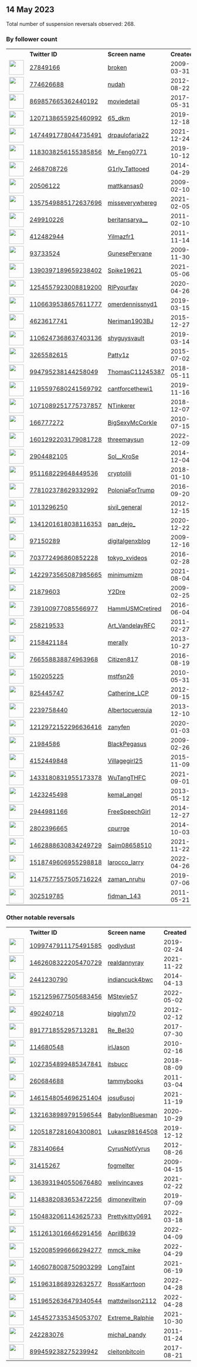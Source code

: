 
## 14 May 2023
Total number of suspension reversals observed: 268.

### By follower count
<table><tr><th></th><th align="left">Twitter ID</th><th align="left">Screen name</th>
<th align="left">Created</th><th align="left">Status</th><th align="left">Suspended</th><th align="left">Followers</th>
<tr><td><a href="https://pbs.twimg.com/profile_images/1663556291577647110/x83PgKLP_normal.jpg"><img src="https://pbs.twimg.com/profile_images/1663556291577647110/x83PgKLP_normal.jpg" width="40px" height="40px" align="center"/></a></td><td><a href="https://twitter.com/intent/user?user_id=27849166">27849166</a></td><td><a href="https://twitter.com/broken">broken</a></td><td>2009-03-31</td><td align="center"></td><td></td><td>396121</td></tr>
<tr><td><a href="https://pbs.twimg.com/profile_images/954871628013494272/X7LJRzWd_normal.jpg"><img src="https://pbs.twimg.com/profile_images/954871628013494272/X7LJRzWd_normal.jpg" width="40px" height="40px" align="center"/></a></td><td><a href="https://twitter.com/intent/user?user_id=774626688">774626688</a></td><td><a href="https://twitter.com/nudah">nudah</a></td><td>2012-08-22</td><td align="center"></td><td></td><td>306254</td></tr>
<tr><td><a href="https://pbs.twimg.com/profile_images/1629547511181451270/31B2ZfBp_normal.jpg"><img src="https://pbs.twimg.com/profile_images/1629547511181451270/31B2ZfBp_normal.jpg" width="40px" height="40px" align="center"/></a></td><td><a href="https://twitter.com/intent/user?user_id=869857665362440192">869857665362440192</a></td><td><a href="https://twitter.com/moviedetail">moviedetail</a></td><td>2017-05-31</td><td align="center"></td><td>2023-03-02</td><td>104636</td></tr>
<tr><td><a href="https://pbs.twimg.com/profile_images/1412988016470024195/M2Jgzmik_normal.jpg"><img src="https://pbs.twimg.com/profile_images/1412988016470024195/M2Jgzmik_normal.jpg" width="40px" height="40px" align="center"/></a></td><td><a href="https://twitter.com/intent/user?user_id=1207138655925460992">1207138655925460992</a></td><td><a href="https://twitter.com/65_dkm">65_dkm</a></td><td>2019-12-18</td><td align="center"></td><td>2022-05-16</td><td>97882</td></tr>
<tr><td><a href="https://pbs.twimg.com/profile_images/1618255805442048000/VY2UoZII_normal.jpg"><img src="https://pbs.twimg.com/profile_images/1618255805442048000/VY2UoZII_normal.jpg" width="40px" height="40px" align="center"/></a></td><td><a href="https://twitter.com/intent/user?user_id=1474491778044735491">1474491778044735491</a></td><td><a href="https://twitter.com/drpaulofaria22">drpaulofaria22</a></td><td>2021-12-24</td><td align="center"></td><td></td><td>67671</td></tr>
<tr><td><a href="https://pbs.twimg.com/profile_images/1475289075728982017/iONBECji_normal.jpg"><img src="https://pbs.twimg.com/profile_images/1475289075728982017/iONBECji_normal.jpg" width="40px" height="40px" align="center"/></a></td><td><a href="https://twitter.com/intent/user?user_id=1183038256155385856">1183038256155385856</a></td><td><a href="https://twitter.com/Mr_Feng0771">Mr_Feng0771</a></td><td>2019-10-12</td><td align="center">🔒</td><td>2023-02-16</td><td>52223</td></tr>
<tr><td><a href="https://pbs.twimg.com/profile_images/1277269590016286721/YCgcllAE_normal.jpg"><img src="https://pbs.twimg.com/profile_images/1277269590016286721/YCgcllAE_normal.jpg" width="40px" height="40px" align="center"/></a></td><td><a href="https://twitter.com/intent/user?user_id=2468708726">2468708726</a></td><td><a href="https://twitter.com/G1rly_Tattooed">G1rly_Tattooed</a></td><td>2014-04-29</td><td align="center"></td><td></td><td>52095</td></tr>
<tr><td><a href="https://pbs.twimg.com/profile_images/1647761718708191233/jvcGoqOd_normal.jpg"><img src="https://pbs.twimg.com/profile_images/1647761718708191233/jvcGoqOd_normal.jpg" width="40px" height="40px" align="center"/></a></td><td><a href="https://twitter.com/intent/user?user_id=20506122">20506122</a></td><td><a href="https://twitter.com/mattkansas0">mattkansas0</a></td><td>2009-02-10</td><td align="center"></td><td></td><td>45835</td></tr>
<tr><td><a href="https://pbs.twimg.com/profile_images/1383339510298075139/nfQTcx8M_normal.jpg"><img src="https://pbs.twimg.com/profile_images/1383339510298075139/nfQTcx8M_normal.jpg" width="40px" height="40px" align="center"/></a></td><td><a href="https://twitter.com/intent/user?user_id=1357549885172637696">1357549885172637696</a></td><td><a href="https://twitter.com/misseverywhereg">misseverywhereg</a></td><td>2021-02-05</td><td align="center"></td><td>2022-06-13</td><td>36382</td></tr>
<tr><td><a href="https://pbs.twimg.com/profile_images/1655899430489407489/4HXH40Wc_normal.jpg"><img src="https://pbs.twimg.com/profile_images/1655899430489407489/4HXH40Wc_normal.jpg" width="40px" height="40px" align="center"/></a></td><td><a href="https://twitter.com/intent/user?user_id=249910226">249910226</a></td><td><a href="https://twitter.com/beritansarya__">beritansarya__</a></td><td>2011-02-10</td><td align="center"></td><td>2022-11-05</td><td>33339</td></tr>
<tr><td><a href="https://pbs.twimg.com/profile_images/1657056486822912001/M1Mk-JLE_normal.jpg"><img src="https://pbs.twimg.com/profile_images/1657056486822912001/M1Mk-JLE_normal.jpg" width="40px" height="40px" align="center"/></a></td><td><a href="https://twitter.com/intent/user?user_id=412482944">412482944</a></td><td><a href="https://twitter.com/Yilmazfr1">Yilmazfr1</a></td><td>2011-11-14</td><td align="center"></td><td>2022-04-09</td><td>30619</td></tr>
<tr><td><a href="https://pbs.twimg.com/profile_images/540664836573499392/LA7H7e-2_normal.jpeg"><img src="https://pbs.twimg.com/profile_images/540664836573499392/LA7H7e-2_normal.jpeg" width="40px" height="40px" align="center"/></a></td><td><a href="https://twitter.com/intent/user?user_id=93733524">93733524</a></td><td><a href="https://twitter.com/GunesePervane">GunesePervane</a></td><td>2009-11-30</td><td align="center"></td><td>2022-07-25</td><td>25922</td></tr>
<tr><td><a href="https://pbs.twimg.com/profile_images/1658101122274394112/ypzgCKDP_normal.jpg"><img src="https://pbs.twimg.com/profile_images/1658101122274394112/ypzgCKDP_normal.jpg" width="40px" height="40px" align="center"/></a></td><td><a href="https://twitter.com/intent/user?user_id=1390397189659238402">1390397189659238402</a></td><td><a href="https://twitter.com/Spike19621">Spike19621</a></td><td>2021-05-06</td><td align="center"></td><td>2022-06-09</td><td>25906</td></tr>
<tr><td><a href="https://pbs.twimg.com/profile_images/1254557994722963459/d0Fx09zE_normal.jpg"><img src="https://pbs.twimg.com/profile_images/1254557994722963459/d0Fx09zE_normal.jpg" width="40px" height="40px" align="center"/></a></td><td><a href="https://twitter.com/intent/user?user_id=1254557923008819200">1254557923008819200</a></td><td><a href="https://twitter.com/RIPyourfav">RIPyourfav</a></td><td>2020-04-26</td><td align="center"></td><td></td><td>23220</td></tr>
<tr><td><a href="https://pbs.twimg.com/profile_images/1107291161532735488/ejzXhAjO_normal.png"><img src="https://pbs.twimg.com/profile_images/1107291161532735488/ejzXhAjO_normal.png" width="40px" height="40px" align="center"/></a></td><td><a href="https://twitter.com/intent/user?user_id=1106639538657611777">1106639538657611777</a></td><td><a href="https://twitter.com/omerdennissnyd1">omerdennissnyd1</a></td><td>2019-03-15</td><td align="center"></td><td>2023-04-05</td><td>20514</td></tr>
<tr><td><a href="https://pbs.twimg.com/profile_images/1593463731815649284/VRicbJu2_normal.jpg"><img src="https://pbs.twimg.com/profile_images/1593463731815649284/VRicbJu2_normal.jpg" width="40px" height="40px" align="center"/></a></td><td><a href="https://twitter.com/intent/user?user_id=4623617741">4623617741</a></td><td><a href="https://twitter.com/Neriman1903BJ">Neriman1903BJ</a></td><td>2015-12-27</td><td align="center"></td><td>2023-03-28</td><td>13454</td></tr>
<tr><td><a href="https://pbs.twimg.com/profile_images/1636564453498974208/lb7qXtLI_normal.jpg"><img src="https://pbs.twimg.com/profile_images/1636564453498974208/lb7qXtLI_normal.jpg" width="40px" height="40px" align="center"/></a></td><td><a href="https://twitter.com/intent/user?user_id=1106247368637403136">1106247368637403136</a></td><td><a href="https://twitter.com/shyguysvault">shyguysvault</a></td><td>2019-03-14</td><td align="center">🔒</td><td>2023-05-04</td><td>13250</td></tr>
<tr><td><a href="https://pbs.twimg.com/profile_images/1657856023217188864/rWElyUyF_normal.jpg"><img src="https://pbs.twimg.com/profile_images/1657856023217188864/rWElyUyF_normal.jpg" width="40px" height="40px" align="center"/></a></td><td><a href="https://twitter.com/intent/user?user_id=3265582615">3265582615</a></td><td><a href="https://twitter.com/Patty1z">Patty1z</a></td><td>2015-07-02</td><td align="center"></td><td></td><td>13073</td></tr>
<tr><td><a href="https://pbs.twimg.com/profile_images/1319613916725608454/oc6xU2Vm_normal.jpg"><img src="https://pbs.twimg.com/profile_images/1319613916725608454/oc6xU2Vm_normal.jpg" width="40px" height="40px" align="center"/></a></td><td><a href="https://twitter.com/intent/user?user_id=994795238144258049">994795238144258049</a></td><td><a href="https://twitter.com/ThomasC11245387">ThomasC11245387</a></td><td>2018-05-11</td><td align="center"></td><td></td><td>11724</td></tr>
<tr><td><a href="https://pbs.twimg.com/profile_images/1270331690892898304/kx90P-Uu_normal.jpg"><img src="https://pbs.twimg.com/profile_images/1270331690892898304/kx90P-Uu_normal.jpg" width="40px" height="40px" align="center"/></a></td><td><a href="https://twitter.com/intent/user?user_id=1195597680241569792">1195597680241569792</a></td><td><a href="https://twitter.com/cantforcethewi1">cantforcethewi1</a></td><td>2019-11-16</td><td align="center"></td><td>2023-02-12</td><td>11683</td></tr>
<tr><td><a href="https://pbs.twimg.com/profile_images/1071089863036829696/4RjVFKq3_normal.jpg"><img src="https://pbs.twimg.com/profile_images/1071089863036829696/4RjVFKq3_normal.jpg" width="40px" height="40px" align="center"/></a></td><td><a href="https://twitter.com/intent/user?user_id=1071089251775737857">1071089251775737857</a></td><td><a href="https://twitter.com/NTinkerer">NTinkerer</a></td><td>2018-12-07</td><td align="center"></td><td>2023-04-06</td><td>10183</td></tr>
<tr><td><a href="https://pbs.twimg.com/profile_images/378800000430227783/a535c6496342637b3fbe903c50a21b72_normal.jpeg"><img src="https://pbs.twimg.com/profile_images/378800000430227783/a535c6496342637b3fbe903c50a21b72_normal.jpeg" width="40px" height="40px" align="center"/></a></td><td><a href="https://twitter.com/intent/user?user_id=166777272">166777272</a></td><td><a href="https://twitter.com/BigSexyMcCorkle">BigSexyMcCorkle</a></td><td>2010-07-15</td><td align="center"></td><td></td><td>8196</td></tr>
<tr><td><a href="https://pbs.twimg.com/profile_images/1608490000961634308/Zb9quEp5_normal.jpg"><img src="https://pbs.twimg.com/profile_images/1608490000961634308/Zb9quEp5_normal.jpg" width="40px" height="40px" align="center"/></a></td><td><a href="https://twitter.com/intent/user?user_id=1601292203179081728">1601292203179081728</a></td><td><a href="https://twitter.com/threemaysun">threemaysun</a></td><td>2022-12-09</td><td align="center">🚫</td><td>2023-05-10</td><td>8138</td></tr>
<tr><td><a href="https://pbs.twimg.com/profile_images/1659925197233717252/eHNI71pp_normal.jpg"><img src="https://pbs.twimg.com/profile_images/1659925197233717252/eHNI71pp_normal.jpg" width="40px" height="40px" align="center"/></a></td><td><a href="https://twitter.com/intent/user?user_id=2904482105">2904482105</a></td><td><a href="https://twitter.com/Sol__KroSe">Sol__KroSe</a></td><td>2014-12-04</td><td align="center"></td><td></td><td>7170</td></tr>
<tr><td><a href="https://pbs.twimg.com/profile_images/1277847376628047875/NxtOBWiW_normal.jpg"><img src="https://pbs.twimg.com/profile_images/1277847376628047875/NxtOBWiW_normal.jpg" width="40px" height="40px" align="center"/></a></td><td><a href="https://twitter.com/intent/user?user_id=951168229648449536">951168229648449536</a></td><td><a href="https://twitter.com/cryptolili">cryptolili</a></td><td>2018-01-10</td><td align="center"></td><td></td><td>7082</td></tr>
<tr><td><a href="https://pbs.twimg.com/profile_images/1105196991712157696/btmf76P3_normal.jpg"><img src="https://pbs.twimg.com/profile_images/1105196991712157696/btmf76P3_normal.jpg" width="40px" height="40px" align="center"/></a></td><td><a href="https://twitter.com/intent/user?user_id=778102378629332992">778102378629332992</a></td><td><a href="https://twitter.com/PoloniaForTrump">PoloniaForTrump</a></td><td>2016-09-20</td><td align="center"></td><td>2022-04-29</td><td>6609</td></tr>
<tr><td><a href="https://pbs.twimg.com/profile_images/1543669840858193921/glPyfzM5_normal.jpg"><img src="https://pbs.twimg.com/profile_images/1543669840858193921/glPyfzM5_normal.jpg" width="40px" height="40px" align="center"/></a></td><td><a href="https://twitter.com/intent/user?user_id=1013296250">1013296250</a></td><td><a href="https://twitter.com/sivil_general">sivil_general</a></td><td>2012-12-15</td><td align="center"></td><td>2023-01-25</td><td>5658</td></tr>
<tr><td><a href="https://pbs.twimg.com/profile_images/1657392788495822852/mPP8HZH-_normal.jpg"><img src="https://pbs.twimg.com/profile_images/1657392788495822852/mPP8HZH-_normal.jpg" width="40px" height="40px" align="center"/></a></td><td><a href="https://twitter.com/intent/user?user_id=1341201618038116353">1341201618038116353</a></td><td><a href="https://twitter.com/pan_dejo_">pan_dejo_</a></td><td>2020-12-22</td><td align="center"></td><td>2022-02-13</td><td>4682</td></tr>
<tr><td><a href="https://pbs.twimg.com/profile_images/983430919385067521/7se_oYUk_normal.jpg"><img src="https://pbs.twimg.com/profile_images/983430919385067521/7se_oYUk_normal.jpg" width="40px" height="40px" align="center"/></a></td><td><a href="https://twitter.com/intent/user?user_id=97150289">97150289</a></td><td><a href="https://twitter.com/digitalgenxblog">digitalgenxblog</a></td><td>2009-12-16</td><td align="center"></td><td>2022-09-20</td><td>4413</td></tr>
<tr><td><a href="https://pbs.twimg.com/profile_images/703772902114459648/T1qYEPNj_normal.jpg"><img src="https://pbs.twimg.com/profile_images/703772902114459648/T1qYEPNj_normal.jpg" width="40px" height="40px" align="center"/></a></td><td><a href="https://twitter.com/intent/user?user_id=703772496860852228">703772496860852228</a></td><td><a href="https://twitter.com/tokyo_xvideos">tokyo_xvideos</a></td><td>2016-02-28</td><td align="center"></td><td>2023-04-01</td><td>4383</td></tr>
<tr><td><a href="https://pbs.twimg.com/profile_images/1521225013004746752/wz9obNjn_normal.jpg"><img src="https://pbs.twimg.com/profile_images/1521225013004746752/wz9obNjn_normal.jpg" width="40px" height="40px" align="center"/></a></td><td><a href="https://twitter.com/intent/user?user_id=1422973565087985665">1422973565087985665</a></td><td><a href="https://twitter.com/minimumizm">minimumizm</a></td><td>2021-08-04</td><td align="center"></td><td>2022-06-22</td><td>4294</td></tr>
<tr><td><a href="https://pbs.twimg.com/profile_images/1654342376020639744/YGcHfbJ3_normal.jpg"><img src="https://pbs.twimg.com/profile_images/1654342376020639744/YGcHfbJ3_normal.jpg" width="40px" height="40px" align="center"/></a></td><td><a href="https://twitter.com/intent/user?user_id=21879603">21879603</a></td><td><a href="https://twitter.com/Y2Dre">Y2Dre</a></td><td>2009-02-25</td><td align="center"></td><td></td><td>3500</td></tr>
<tr><td><a href="https://pbs.twimg.com/profile_images/1013543094615203840/b8loUjmI_normal.jpg"><img src="https://pbs.twimg.com/profile_images/1013543094615203840/b8loUjmI_normal.jpg" width="40px" height="40px" align="center"/></a></td><td><a href="https://twitter.com/intent/user?user_id=739100977085566977">739100977085566977</a></td><td><a href="https://twitter.com/HammUSMCretired">HammUSMCretired</a></td><td>2016-06-04</td><td align="center"></td><td></td><td>3211</td></tr>
<tr><td><a href="https://pbs.twimg.com/profile_images/808972068368875521/SwdhcOYE_normal.jpg"><img src="https://pbs.twimg.com/profile_images/808972068368875521/SwdhcOYE_normal.jpg" width="40px" height="40px" align="center"/></a></td><td><a href="https://twitter.com/intent/user?user_id=258219533">258219533</a></td><td><a href="https://twitter.com/Art_VandelayRFC">Art_VandelayRFC</a></td><td>2011-02-27</td><td align="center"></td><td></td><td>3189</td></tr>
<tr><td><a href="https://pbs.twimg.com/profile_images/641226313437696000/31ubqeQY_normal.png"><img src="https://pbs.twimg.com/profile_images/641226313437696000/31ubqeQY_normal.png" width="40px" height="40px" align="center"/></a></td><td><a href="https://twitter.com/intent/user?user_id=2158421184">2158421184</a></td><td><a href="https://twitter.com/merally">merally</a></td><td>2013-10-27</td><td align="center"></td><td>2022-03-06</td><td>3153</td></tr>
<tr><td><a href="https://pbs.twimg.com/profile_images/774112667048960003/KbXGD9Ut_normal.jpg"><img src="https://pbs.twimg.com/profile_images/774112667048960003/KbXGD9Ut_normal.jpg" width="40px" height="40px" align="center"/></a></td><td><a href="https://twitter.com/intent/user?user_id=766558838874963968">766558838874963968</a></td><td><a href="https://twitter.com/Citizen817">Citizen817</a></td><td>2016-08-19</td><td align="center"></td><td>2022-04-09</td><td>3030</td></tr>
<tr><td><a href="https://pbs.twimg.com/profile_images/1660759463001833474/9EYAuidr_normal.jpg"><img src="https://pbs.twimg.com/profile_images/1660759463001833474/9EYAuidr_normal.jpg" width="40px" height="40px" align="center"/></a></td><td><a href="https://twitter.com/intent/user?user_id=150205225">150205225</a></td><td><a href="https://twitter.com/mstfsn26">mstfsn26</a></td><td>2010-05-31</td><td align="center"></td><td></td><td>2905</td></tr>
<tr><td><a href="https://pbs.twimg.com/profile_images/2618197959/rsa2briy8k244prjsjh2_normal.jpeg"><img src="https://pbs.twimg.com/profile_images/2618197959/rsa2briy8k244prjsjh2_normal.jpeg" width="40px" height="40px" align="center"/></a></td><td><a href="https://twitter.com/intent/user?user_id=825445747">825445747</a></td><td><a href="https://twitter.com/Catherine_LCP">Catherine_LCP</a></td><td>2012-09-15</td><td align="center"></td><td>2022-12-02</td><td>2834</td></tr>
<tr><td><a href="https://pbs.twimg.com/profile_images/1104126266612043780/T-iTXu8A_normal.png"><img src="https://pbs.twimg.com/profile_images/1104126266612043780/T-iTXu8A_normal.png" width="40px" height="40px" align="center"/></a></td><td><a href="https://twitter.com/intent/user?user_id=2239758440">2239758440</a></td><td><a href="https://twitter.com/Albertocuerquia">Albertocuerquia</a></td><td>2013-12-10</td><td align="center"></td><td></td><td>2590</td></tr>
<tr><td><a href="https://pbs.twimg.com/profile_images/1634731042975129603/DGxwFDzC_normal.jpg"><img src="https://pbs.twimg.com/profile_images/1634731042975129603/DGxwFDzC_normal.jpg" width="40px" height="40px" align="center"/></a></td><td><a href="https://twitter.com/intent/user?user_id=1212972152296636416">1212972152296636416</a></td><td><a href="https://twitter.com/zanyfen">zanyfen</a></td><td>2020-01-03</td><td align="center"></td><td>2023-04-23</td><td>2563</td></tr>
<tr><td><a href="https://pbs.twimg.com/profile_images/840121407031861248/OBknrgfk_normal.jpg"><img src="https://pbs.twimg.com/profile_images/840121407031861248/OBknrgfk_normal.jpg" width="40px" height="40px" align="center"/></a></td><td><a href="https://twitter.com/intent/user?user_id=21984586">21984586</a></td><td><a href="https://twitter.com/BlackPegasus">BlackPegasus</a></td><td>2009-02-26</td><td align="center"></td><td>2022-05-02</td><td>2559</td></tr>
<tr><td><a href="https://pbs.twimg.com/profile_images/1657785974565359616/enyjqW_G_normal.jpg"><img src="https://pbs.twimg.com/profile_images/1657785974565359616/enyjqW_G_normal.jpg" width="40px" height="40px" align="center"/></a></td><td><a href="https://twitter.com/intent/user?user_id=4152449848">4152449848</a></td><td><a href="https://twitter.com/Villagegirl25">Villagegirl25</a></td><td>2015-11-09</td><td align="center"></td><td></td><td>2495</td></tr>
<tr><td><a href="https://pbs.twimg.com/profile_images/1659384719430098944/4XDoTGY6_normal.jpg"><img src="https://pbs.twimg.com/profile_images/1659384719430098944/4XDoTGY6_normal.jpg" width="40px" height="40px" align="center"/></a></td><td><a href="https://twitter.com/intent/user?user_id=1433180831955173378">1433180831955173378</a></td><td><a href="https://twitter.com/WuTangTHFC">WuTangTHFC</a></td><td>2021-09-01</td><td align="center"></td><td></td><td>2401</td></tr>
<tr><td><a href="https://pbs.twimg.com/profile_images/1538559659790958595/lbsVpmGb_normal.jpg"><img src="https://pbs.twimg.com/profile_images/1538559659790958595/lbsVpmGb_normal.jpg" width="40px" height="40px" align="center"/></a></td><td><a href="https://twitter.com/intent/user?user_id=1423245498">1423245498</a></td><td><a href="https://twitter.com/kemal_angel">kemal_angel</a></td><td>2013-05-12</td><td align="center">🔒</td><td>2023-01-31</td><td>2390</td></tr>
<tr><td><a href="https://pbs.twimg.com/profile_images/1658944538357174272/LsjUkKjH_normal.jpg"><img src="https://pbs.twimg.com/profile_images/1658944538357174272/LsjUkKjH_normal.jpg" width="40px" height="40px" align="center"/></a></td><td><a href="https://twitter.com/intent/user?user_id=2944981166">2944981166</a></td><td><a href="https://twitter.com/FreeSpeechGirl">FreeSpeechGirl</a></td><td>2014-12-27</td><td align="center"></td><td></td><td>2364</td></tr>
<tr><td><a href="https://pbs.twimg.com/profile_images/1323806641138094080/kONVJ_Mv_normal.jpg"><img src="https://pbs.twimg.com/profile_images/1323806641138094080/kONVJ_Mv_normal.jpg" width="40px" height="40px" align="center"/></a></td><td><a href="https://twitter.com/intent/user?user_id=2802396665">2802396665</a></td><td><a href="https://twitter.com/cpurrge">cpurrge</a></td><td>2014-10-03</td><td align="center"></td><td></td><td>2240</td></tr>
<tr><td><a href="https://pbs.twimg.com/profile_images/1637118030084710403/ApMxLmeh_normal.jpg"><img src="https://pbs.twimg.com/profile_images/1637118030084710403/ApMxLmeh_normal.jpg" width="40px" height="40px" align="center"/></a></td><td><a href="https://twitter.com/intent/user?user_id=1462888630834249729">1462888630834249729</a></td><td><a href="https://twitter.com/Saim08658510">Saim08658510</a></td><td>2021-11-22</td><td align="center"></td><td>2023-03-21</td><td>2196</td></tr>
<tr><td><a href="https://pbs.twimg.com/profile_images/1518749798035120128/AN_N2YK9_normal.png"><img src="https://pbs.twimg.com/profile_images/1518749798035120128/AN_N2YK9_normal.png" width="40px" height="40px" align="center"/></a></td><td><a href="https://twitter.com/intent/user?user_id=1518749606955298818">1518749606955298818</a></td><td><a href="https://twitter.com/larocco_larry">larocco_larry</a></td><td>2022-04-26</td><td align="center"></td><td>2022-10-20</td><td>2196</td></tr>
<tr><td><a href="https://pbs.twimg.com/profile_images/1147577868085600259/jTciS6BJ_normal.jpg"><img src="https://pbs.twimg.com/profile_images/1147577868085600259/jTciS6BJ_normal.jpg" width="40px" height="40px" align="center"/></a></td><td><a href="https://twitter.com/intent/user?user_id=1147577557505716224">1147577557505716224</a></td><td><a href="https://twitter.com/zaman_nruhu">zaman_nruhu</a></td><td>2019-07-06</td><td align="center"></td><td>2022-10-02</td><td>2158</td></tr>
<tr><td><a href="https://pbs.twimg.com/profile_images/822477525335023617/qjIgz9_r_normal.jpg"><img src="https://pbs.twimg.com/profile_images/822477525335023617/qjIgz9_r_normal.jpg" width="40px" height="40px" align="center"/></a></td><td><a href="https://twitter.com/intent/user?user_id=302519785">302519785</a></td><td><a href="https://twitter.com/fidman_143">fidman_143</a></td><td>2011-05-21</td><td align="center"></td><td></td><td>2115</td></tr>
</table>

### Other notable reversals
<table><tr><th></th><th align="left">Twitter ID</th><th align="left">Screen name</th>
<th align="left">Created</th><th align="left">Status</th><th align="left">Suspended</th><th align="left">Followers</th>
<tr><td><a href="https://pbs.twimg.com/profile_images/1617923040070729748/ay9vCrb7_normal.jpg"><img src="https://pbs.twimg.com/profile_images/1617923040070729748/ay9vCrb7_normal.jpg" width="40px" height="40px" align="center"/></a></td><td><a href="https://twitter.com/intent/user?user_id=1099747911175491585">1099747911175491585</a></td><td><a href="https://twitter.com/godlydust">godlydust</a></td><td>2019-02-24</td><td align="center"></td><td>2023-05-09</td><td>381</td></tr>
<tr><td><a href="https://pbs.twimg.com/profile_images/1556813795678380032/Wvp1S5h1_normal.jpg"><img src="https://pbs.twimg.com/profile_images/1556813795678380032/Wvp1S5h1_normal.jpg" width="40px" height="40px" align="center"/></a></td><td><a href="https://twitter.com/intent/user?user_id=1462608322205470729">1462608322205470729</a></td><td><a href="https://twitter.com/realdannyray">realdannyray</a></td><td>2021-11-22</td><td align="center"></td><td>2022-11-24</td><td>400</td></tr>
<tr><td><a href="https://pbs.twimg.com/profile_images/1663786685900165121/39DszpUq_normal.jpg"><img src="https://pbs.twimg.com/profile_images/1663786685900165121/39DszpUq_normal.jpg" width="40px" height="40px" align="center"/></a></td><td><a href="https://twitter.com/intent/user?user_id=2441230790">2441230790</a></td><td><a href="https://twitter.com/indiancuck4bwc">indiancuck4bwc</a></td><td>2014-04-13</td><td align="center"></td><td>2023-05-12</td><td>67</td></tr>
<tr><td><a href="https://pbs.twimg.com/profile_images/1521259771672039424/_u1X2-9X_normal.png"><img src="https://pbs.twimg.com/profile_images/1521259771672039424/_u1X2-9X_normal.png" width="40px" height="40px" align="center"/></a></td><td><a href="https://twitter.com/intent/user?user_id=1521259677505683456">1521259677505683456</a></td><td><a href="https://twitter.com/MStevie57">MStevie57</a></td><td>2022-05-02</td><td align="center"></td><td>2022-12-09</td><td>183</td></tr>
<tr><td><a href="https://pbs.twimg.com/profile_images/1301770500251758595/s0LmYycJ_normal.jpg"><img src="https://pbs.twimg.com/profile_images/1301770500251758595/s0LmYycJ_normal.jpg" width="40px" height="40px" align="center"/></a></td><td><a href="https://twitter.com/intent/user?user_id=490240718">490240718</a></td><td><a href="https://twitter.com/bigglyn70">bigglyn70</a></td><td>2012-02-12</td><td align="center"></td><td>2022-12-21</td><td>290</td></tr>
<tr><td><a href="https://pbs.twimg.com/profile_images/1438154181500604423/KAZj-26k_normal.jpg"><img src="https://pbs.twimg.com/profile_images/1438154181500604423/KAZj-26k_normal.jpg" width="40px" height="40px" align="center"/></a></td><td><a href="https://twitter.com/intent/user?user_id=891771855295713281">891771855295713281</a></td><td><a href="https://twitter.com/Re_Bel30">Re_Bel30</a></td><td>2017-07-30</td><td align="center"></td><td>2022-12-13</td><td>568</td></tr>
<tr><td><a href="https://pbs.twimg.com/profile_images/1243084307108896770/8OPGKEYg_normal.jpg"><img src="https://pbs.twimg.com/profile_images/1243084307108896770/8OPGKEYg_normal.jpg" width="40px" height="40px" align="center"/></a></td><td><a href="https://twitter.com/intent/user?user_id=114680548">114680548</a></td><td><a href="https://twitter.com/irlJason">irlJason</a></td><td>2010-02-16</td><td align="center"></td><td>2023-03-27</td><td>11</td></tr>
<tr><td><a href="https://pbs.twimg.com/profile_images/1590235008073080833/MqN5jc2__normal.jpg"><img src="https://pbs.twimg.com/profile_images/1590235008073080833/MqN5jc2__normal.jpg" width="40px" height="40px" align="center"/></a></td><td><a href="https://twitter.com/intent/user?user_id=1027354899485347841">1027354899485347841</a></td><td><a href="https://twitter.com/itsbucc">itsbucc</a></td><td>2018-08-09</td><td align="center"></td><td>2022-11-30</td><td>14</td></tr>
<tr><td><a href="https://pbs.twimg.com/profile_images/1294993650854879232/fQFNe3ht_normal.jpg"><img src="https://pbs.twimg.com/profile_images/1294993650854879232/fQFNe3ht_normal.jpg" width="40px" height="40px" align="center"/></a></td><td><a href="https://twitter.com/intent/user?user_id=260684688">260684688</a></td><td><a href="https://twitter.com/tammybooks">tammybooks</a></td><td>2011-03-04</td><td align="center"></td><td>2023-03-08</td><td>1699</td></tr>
<tr><td><a href="https://pbs.twimg.com/profile_images/1518827281354919937/2N7-EoBi_normal.jpg"><img src="https://pbs.twimg.com/profile_images/1518827281354919937/2N7-EoBi_normal.jpg" width="40px" height="40px" align="center"/></a></td><td><a href="https://twitter.com/intent/user?user_id=1461548054696251404">1461548054696251404</a></td><td><a href="https://twitter.com/josu6usoj">josu6usoj</a></td><td>2021-11-19</td><td align="center"></td><td>2022-04-27</td><td>32</td></tr>
<tr><td><a href="https://pbs.twimg.com/profile_images/1321651080665554944/H0-u__4H_normal.jpg"><img src="https://pbs.twimg.com/profile_images/1321651080665554944/H0-u__4H_normal.jpg" width="40px" height="40px" align="center"/></a></td><td><a href="https://twitter.com/intent/user?user_id=1321638989791596544">1321638989791596544</a></td><td><a href="https://twitter.com/BabylonBluesman">BabylonBluesman</a></td><td>2020-10-29</td><td align="center"></td><td>2022-07-20</td><td>485</td></tr>
<tr><td><a href="https://pbs.twimg.com/profile_images/1273293553842688000/P0nHRP_u_normal.jpg"><img src="https://pbs.twimg.com/profile_images/1273293553842688000/P0nHRP_u_normal.jpg" width="40px" height="40px" align="center"/></a></td><td><a href="https://twitter.com/intent/user?user_id=1205187281604300801">1205187281604300801</a></td><td><a href="https://twitter.com/Lukasz98164508">Lukasz98164508</a></td><td>2019-12-12</td><td align="center"></td><td>2023-03-30</td><td>85</td></tr>
<tr><td><a href="https://pbs.twimg.com/profile_images/1557961393340665856/Hjr-iKTD_normal.jpg"><img src="https://pbs.twimg.com/profile_images/1557961393340665856/Hjr-iKTD_normal.jpg" width="40px" height="40px" align="center"/></a></td><td><a href="https://twitter.com/intent/user?user_id=783140664">783140664</a></td><td><a href="https://twitter.com/CyrusNotVyrus">CyrusNotVyrus</a></td><td>2012-08-26</td><td align="center"></td><td>2023-03-09</td><td>1661</td></tr>
<tr><td><a href="https://pbs.twimg.com/profile_images/1592774269984915456/8Gd7ASXG_normal.jpg"><img src="https://pbs.twimg.com/profile_images/1592774269984915456/8Gd7ASXG_normal.jpg" width="40px" height="40px" align="center"/></a></td><td><a href="https://twitter.com/intent/user?user_id=31415267">31415267</a></td><td><a href="https://twitter.com/fogmelter">fogmelter</a></td><td>2009-04-15</td><td align="center"></td><td>2023-01-04</td><td>129</td></tr>
<tr><td><a href="https://pbs.twimg.com/profile_images/1394886128008761347/j26_T2-a_normal.jpg"><img src="https://pbs.twimg.com/profile_images/1394886128008761347/j26_T2-a_normal.jpg" width="40px" height="40px" align="center"/></a></td><td><a href="https://twitter.com/intent/user?user_id=1363931940550676480">1363931940550676480</a></td><td><a href="https://twitter.com/welivincaves">welivincaves</a></td><td>2021-02-22</td><td align="center"></td><td>2022-09-05</td><td>73</td></tr>
<tr><td><a href="https://pbs.twimg.com/profile_images/1593056239281471489/45e0j2g0_normal.jpg"><img src="https://pbs.twimg.com/profile_images/1593056239281471489/45e0j2g0_normal.jpg" width="40px" height="40px" align="center"/></a></td><td><a href="https://twitter.com/intent/user?user_id=1148382083653472256">1148382083653472256</a></td><td><a href="https://twitter.com/dimoneviltwin">dimoneviltwin</a></td><td>2019-07-09</td><td align="center"></td><td>2022-12-04</td><td>29</td></tr>
<tr><td><a href="https://abs.twimg.com/sticky/default_profile_images/default_profile_normal.png"><img src="https://abs.twimg.com/sticky/default_profile_images/default_profile_normal.png" width="40px" height="40px" align="center"/></a></td><td><a href="https://twitter.com/intent/user?user_id=1504832061143625733">1504832061143625733</a></td><td><a href="https://twitter.com/Prettykitty0691">Prettykitty0691</a></td><td>2022-03-18</td><td align="center">🚫</td><td>2023-05-06</td><td>6</td></tr>
<tr><td><a href="https://pbs.twimg.com/profile_images/1555600548732121090/0dlSNgMI_normal.jpg"><img src="https://pbs.twimg.com/profile_images/1555600548732121090/0dlSNgMI_normal.jpg" width="40px" height="40px" align="center"/></a></td><td><a href="https://twitter.com/intent/user?user_id=1512613016646291456">1512613016646291456</a></td><td><a href="https://twitter.com/AprilB639">AprilB639</a></td><td>2022-04-09</td><td align="center"></td><td>2022-11-08</td><td>868</td></tr>
<tr><td><a href="https://pbs.twimg.com/profile_images/1520087564371304450/D0YmBraA_normal.jpg"><img src="https://pbs.twimg.com/profile_images/1520087564371304450/D0YmBraA_normal.jpg" width="40px" height="40px" align="center"/></a></td><td><a href="https://twitter.com/intent/user?user_id=1520085996666294277">1520085996666294277</a></td><td><a href="https://twitter.com/mmck_mike">mmck_mike</a></td><td>2022-04-29</td><td align="center"></td><td>2022-12-09</td><td>1542</td></tr>
<tr><td><a href="https://pbs.twimg.com/profile_images/1499379687856001030/4mqmNSzu_normal.jpg"><img src="https://pbs.twimg.com/profile_images/1499379687856001030/4mqmNSzu_normal.jpg" width="40px" height="40px" align="center"/></a></td><td><a href="https://twitter.com/intent/user?user_id=1406078008750903299">1406078008750903299</a></td><td><a href="https://twitter.com/LongTaint">LongTaint</a></td><td>2021-06-19</td><td align="center"></td><td>2022-07-12</td><td>168</td></tr>
<tr><td><a href="https://pbs.twimg.com/profile_images/1519631990823211010/sQKWN_6H_normal.jpg"><img src="https://pbs.twimg.com/profile_images/1519631990823211010/sQKWN_6H_normal.jpg" width="40px" height="40px" align="center"/></a></td><td><a href="https://twitter.com/intent/user?user_id=1519631868932632577">1519631868932632577</a></td><td><a href="https://twitter.com/RossKarrtoon">RossKarrtoon</a></td><td>2022-04-28</td><td align="center"></td><td>2022-09-20</td><td>801</td></tr>
<tr><td><a href="https://pbs.twimg.com/profile_images/1567127915011137536/cBYE_ZeQ_normal.jpg"><img src="https://pbs.twimg.com/profile_images/1567127915011137536/cBYE_ZeQ_normal.jpg" width="40px" height="40px" align="center"/></a></td><td><a href="https://twitter.com/intent/user?user_id=1519652636479340544">1519652636479340544</a></td><td><a href="https://twitter.com/mattdwilson2112">mattdwilson2112</a></td><td>2022-04-28</td><td align="center"></td><td>2022-09-15</td><td>474</td></tr>
<tr><td><a href="https://pbs.twimg.com/profile_images/1454527802980569090/7PqBAV_8_normal.jpg"><img src="https://pbs.twimg.com/profile_images/1454527802980569090/7PqBAV_8_normal.jpg" width="40px" height="40px" align="center"/></a></td><td><a href="https://twitter.com/intent/user?user_id=1454527335345053707">1454527335345053707</a></td><td><a href="https://twitter.com/Extreme_Ralphie">Extreme_Ralphie</a></td><td>2021-10-30</td><td align="center"></td><td>2023-01-08</td><td>371</td></tr>
<tr><td><a href="https://pbs.twimg.com/profile_images/1653906054143508484/nVhNqFlK_normal.jpg"><img src="https://pbs.twimg.com/profile_images/1653906054143508484/nVhNqFlK_normal.jpg" width="40px" height="40px" align="center"/></a></td><td><a href="https://twitter.com/intent/user?user_id=242283076">242283076</a></td><td><a href="https://twitter.com/michal_pandy">michal_pandy</a></td><td>2011-01-24</td><td align="center"></td><td>2022-11-28</td><td>66</td></tr>
<tr><td><a href="https://pbs.twimg.com/profile_images/1659328745398841344/MDfxneUr_normal.jpg"><img src="https://pbs.twimg.com/profile_images/1659328745398841344/MDfxneUr_normal.jpg" width="40px" height="40px" align="center"/></a></td><td><a href="https://twitter.com/intent/user?user_id=899459238275239942">899459238275239942</a></td><td><a href="https://twitter.com/cleitonbitcoin">cleitonbitcoin</a></td><td>2017-08-21</td><td align="center"></td><td>2022-09-30</td><td>846</td></tr>
</table>
